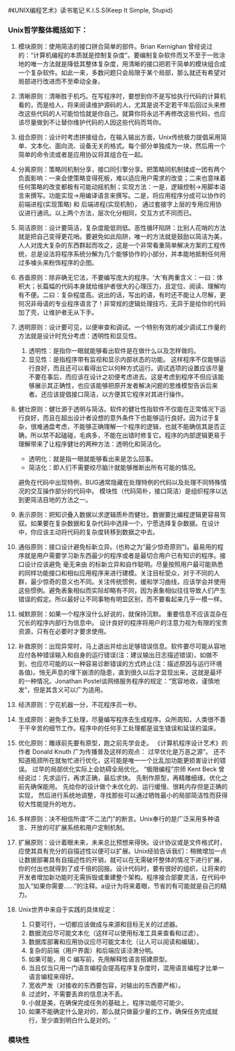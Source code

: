 #《UNIX编程艺术》读书笔记
K.I.S.S(Keep It Simple, Stupid)

### Unix哲学整体概括如下：

1. 模块原则：使用简洁的接口拼合简单的部件。Brian Kernighan 曾经说过的：“计算机编程的本质就是控制复杂度”。要编制复杂软件而又不至于一败涂地的唯一方法就是降低其整体复杂度，用清晰的接口把若干简单的模块组合成一个复杂软件。如此一来，多数问题只会局限于某个局部，那么就还有希望对局部进行改进而不至牵动全身。
2. 清晰原则：清晰胜于机巧。在写程序时，要想到你不是写给执行代码的计算机看的，而是给人，将来阅读维护源码的人，尤其是说不定若干年后回过头来修改这些代码的人可能恰恰就是你自己。就算你将永远不再修改这些代码，也应该尽量做到不让替你维护代码的人因这些代码而骂你。
3. 组合原则：设计时考虑拼接组合。在输入输出方面，Unix传统极力提倡采用简单、文本化、面向流、设备无关的格式。每个部分单独成为一块，然后用一个简单的命令流或者是应用协议将其组合在一起。
4. 分离原则：策略同机制分享，接口同引擎分享。把策略同机制揉成一团有两个负面影响：一来会使策略变得死板，难以适应用户需求的改变；二来也意味着任何策略的改变都极有可能动摇机制；实现方法：一是，逻辑控制->用脚本语言来撰写。功能实现->用编译语言来撰写。二是，将应用程序分成可以协作的前端进程(实现策略) 和 后端进程(实现机制)， 通过套接字上层的专用应用协议进行通讯。以上两个方法，层次化分相同，交互方式不同而已。
5. 简洁原则：设计要简洁，复杂度能低则低。恶性循环陷阱：比别人花哨的方法就是把自己变得更花哨。要避免如此陷阱，唯一的方法就是鼓励以简洁为美，人人对庞大复杂的东西群起而攻之，这是一个非常看重简单解决方案的工程传统，总是设法将程序系统分解为几个能够协作的小部分，并本能地抵制任何用过多噱头来粉饰程序的企图。
6. 吝啬原则：除非确无它法，不要编写庞大的程序。‘大’有两重含义：一曰：体积大；长篇幅的代码本身就给维护者很大的心理压力，且定位、阅读、理解均有不便。二曰：复杂程度高。说出的话，写出的语，有时还不能让人尽解，更何况非母语的专业程序语言了！非常规的逻辑处理技巧，无异于是给你的代码加了壳，让维护者无从下手。
7. 透明原则：设计要可见，以便审查和调试。一个特别有效的减少调试工作量的方法就是设计时充分考虑：透明性和显见性。
	1. 透明性：是指你一眼就能够看出软件是在做什么以及怎样做的。
    2. 显见性：是指程序带有监视和显示内部状态的功能。
    这样程序不仅能够运行良好，而且还可以看得出它以何种方式运行。调试选项的设置应该尽量不要在事后，而应该在设计之初便考虑进去。这是考虑到程序不但应该能够展示其正确性，也应该能够把原开发者解决问题的思维模型告诉后来者。还应该提倡接口简洁，以方便其它程序对其进行操作。
8. 健壮原则：健壮源于透明与简洁。软件的健壮性指软件不仅能在正常情况下运行良好，而且在超出设计者设想的意外条件下也能够运行良好。因为过于复杂，很难通盘考虑，不能够正确理解一个程序的逻辑，也就不能确信其是否正确，所以禁不起磕碰，毛病多，不能在出错时修复它。程序的内部逻辑更易于理解带来了让程序健壮的两种方法：透明化和简洁化。
 
 	*  透明化：就是指一眼就能够看出来是怎么回事。
    * 简洁化：即人们不需要绞尽脑汁就能够推断出所有可能的情况。
		
	避免在代码中出现特例，BUG通常隐藏在处理特例的代码以及处理不同特殊情况的交互操作部分的代码中。
    模块性（代码简朴，接口简洁）是组织程序以达到更简洁目地的方法之一。
9. 表示原则：把知识叠入数据以求逻辑质朴而健壮。数据要比编程逻辑更容易驾驭。如果要在复杂数据和复杂代码中选择一个，宁愿选择复杂数据。在设计中，你应该主动将代码的复杂度转移到数据之中去。
10. 通俗原则：接口设计避免标新立异。(也称之为“最少惊奇原则”)。最易用的程序就是用户需要学习新东西最少的程序或者是最切合用户已有知识的程序。接口设计应该避免 毫无来由 的标新立异和自作聪明。尽量按照用户最可能熟悉的同样功能接口和相似应用程序来进行建模。关注目标受众，对于不同的人群，最少惊奇的意义也不同。关注传统惯例，缓和学习曲线，应该学会并使用这些惯例。避免表象相似而实际却略有不同，因为表象相似往往导致人们产生错误的假定。所以最好让不同事物有明显区别，而不要看起来几乎一模一样。
11. 缄默原则：如果一个程序没什么好说的，就保持沉默。
        重要信息不应该混杂在冗长的程序内部行为信息中。
        设计良好的程序将用户的注意力视为有限的宝贵资源，只有在必要时才要求使用。
12. 补救原则：出现异常时，马上退出并给出足够错误信息。软件要尽可能从容地应付各种错误输入和自身的运行错误(注：建议输出日志描述错误)，如做不到，也应尽可能的以一种容易诊断错误的方式终止(注：描述原因与运行环境各值)。悄无声息的埋下崩溃的隐患，直到很久以后才显现出来，这就是最坏的一种情况。Jonathan Postel谈网络服务程序的规定：“宽容地收，谨慎地发”，但是其含义可以广为适用。
13. 经济原则：宁花机器一分，不花程序员一秒。
14. 生成原则：避免手工处理，尽量编写程序去生成程序。众所周知，人类很不善于干辛苦的细节工作。程序中的任何手工处理都是滋生错误和延误的温床。
15. 优化原则：雕琢前先要有原型，跑之前先学会走。
        《计算机程序设计艺术》的作者 Donald Knuth 广为传播普及这样的观点：
        过早优化是万恶之源”。
        还不知道瓶颈所在就匆忙进行优化，这可能是唯一一个比乱加功能更损害设计的错误。
        过早的局部优化实际上会妨碍全局优化。
        “极限编程”宗师 Kent Beck 曾经说过：先求运行，再求正确，最后求快。
        先制作原型，再精雕细琢。优化之前先确保能用。
        先给你的设计做个未优化的、运行缓慢、很耗内存但是正确的实现，
        然后进行系统地调整，寻找那些可以通过牺牲最小的局部简洁性而获得较大性能提升的地方。
     
16. 多样原则：决不相信所谓“不二法门”的断言。Unix奉行的是广泛采用多种语言、开放的可扩展系统和用户定制机制。
17. 扩展原则：设计着眼未来，未来总比预想来得快。设计协议或是文件格式时，应使其具有充分的自描述性以便可以扩展。Unix经验告诉我们：稍微增加一点让数据部署具有自描述性的开销，就可以在无需破坏整体的情况下进行扩展，你的付出也就得到了成千倍的回报。设计代码时，要有很好的组织，让将来的开发者增加新功能时无需拆毁或重建整个架构。程序接合部要灵活，在代码中加入“如果你需要......”的注释。a设计为将来着眼，节省的有可能就是自己的精力。
 
18. Unix世界中来自于实践的具体规定：
     1. 只要可行，一切都应该做成与来源和目标无关的过滤器。
     2. 数据流应尽可能文本化（这样可以使用标准工具来查看和过滤）。
     3. 数据库部署和应用协议应尽可能文本化（让人可以阅读和编辑）。
     4. 复杂的前端（用户界面）和后端应该泾渭分明。
     5. 如果可能，用 C 编写前，先用解释性语言搭建原型。
     6. 当且仅当只用一门语言编程会提高程序复杂度时，混用语言编程才比单一语言编程来得好。
     6. 宽收严发（对接收的东西要包容，对输出的东西要严格）。
     8. 过滤时，不需要丢弃的信息决不丢。
     9. 小就是美，在确保完成任务的基础上，程序功能尽可能少。
	 10. 如果不能确定什么是对的，那么就只做最少量的工作，确保任务完成就行，至少直到明白什么是对的。‘
	 
### 模块性
#### 
	 